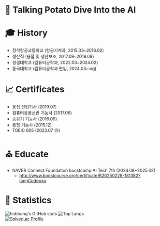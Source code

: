 # 👻 Talking Potato Dive Into the AI

# 🎓 History
- 정석항공고등학교 (항공기계과, 2015.03~2018.02)
- 생산직 (용접 및 생산보조, 2017.09~2019.08)
- 성결대학교 (컴퓨터공학과, 2022.03~2024.02)
- 동국대학교 (컴퓨터공학과 편입, 2024.03~ing)

# 📈 Certificates
- 용접 산업기사 (2019.07)
- 컴퓨터응용선반 기능사 (2017.06)
- 승강기 기능사 (2016.09)
- 용접 기능사 (2015.12)
- TOEIC 605 (2023.07 😢)

# ⛪️ Educate
- NAVER Connect Foundation boostcamp AI Tech 7th (2024.08~2025.02)
  - http://www.boostcourse.org/certificate/B20250228-181382?langCode=ko

# 🌄 Statistics
![hobbang's GitHub stats](https://github-readme-stats.vercel.app/api?username=hocheol0303&show_icons=true&theme=cobalt)
![Top Langs](https://github-readme-stats.vercel.app/api/top-langs/?username=hocheol0303&layout=compact&theme=shades-of-purple)<br>
[![Solved.ac Profile](http://mazassumnida.wtf/api/generate_badge?boj=hocheol0303)](https://solved.ac/hocheol0303)
